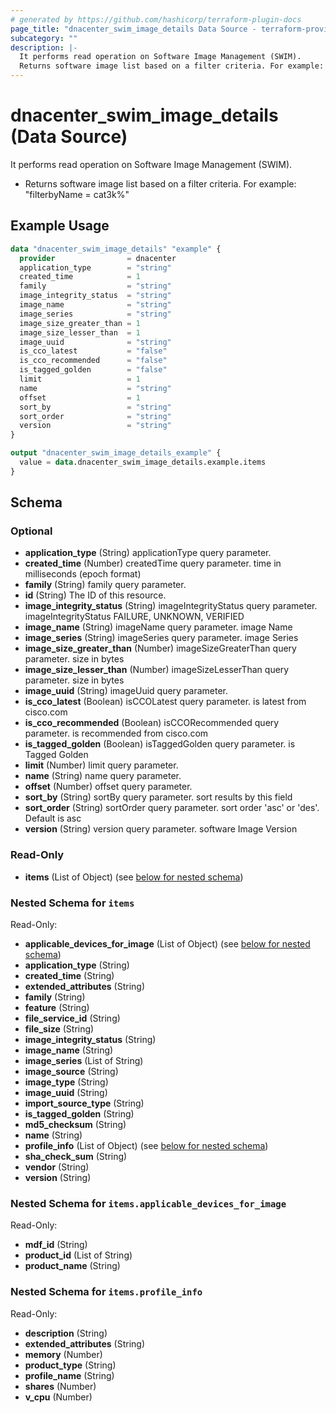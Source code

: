 ```yaml
---
# generated by https://github.com/hashicorp/terraform-plugin-docs
page_title: "dnacenter_swim_image_details Data Source - terraform-provider-dnacenter"
subcategory: ""
description: |-
  It performs read operation on Software Image Management (SWIM).
  Returns software image list based on a filter criteria. For example: "filterbyName = cat3k%"
---
```


# dnacenter_swim_image_details (Data Source)

It performs read operation on Software Image Management (SWIM).

- Returns software image list based on a filter criteria. For example: "filterbyName = cat3k%"

## Example Usage

```terraform
data "dnacenter_swim_image_details" "example" {
  provider                = dnacenter
  application_type        = "string"
  created_time            = 1
  family                  = "string"
  image_integrity_status  = "string"
  image_name              = "string"
  image_series            = "string"
  image_size_greater_than = 1
  image_size_lesser_than  = 1
  image_uuid              = "string"
  is_cco_latest           = "false"
  is_cco_recommended      = "false"
  is_tagged_golden        = "false"
  limit                   = 1
  name                    = "string"
  offset                  = 1
  sort_by                 = "string"
  sort_order              = "string"
  version                 = "string"
}

output "dnacenter_swim_image_details_example" {
  value = data.dnacenter_swim_image_details.example.items
}
```

<!-- schema generated by tfplugindocs -->
## Schema

### Optional

- **application_type** (String) applicationType query parameter.
- **created_time** (Number) createdTime query parameter. time in milliseconds (epoch format)
- **family** (String) family query parameter.
- **id** (String) The ID of this resource.
- **image_integrity_status** (String) imageIntegrityStatus query parameter. imageIntegrityStatus FAILURE, UNKNOWN, VERIFIED
- **image_name** (String) imageName query parameter. image Name
- **image_series** (String) imageSeries query parameter. image Series
- **image_size_greater_than** (Number) imageSizeGreaterThan query parameter. size in bytes
- **image_size_lesser_than** (Number) imageSizeLesserThan query parameter. size in bytes
- **image_uuid** (String) imageUuid query parameter.
- **is_cco_latest** (Boolean) isCCOLatest query parameter. is latest from cisco.com
- **is_cco_recommended** (Boolean) isCCORecommended query parameter. is recommended from cisco.com
- **is_tagged_golden** (Boolean) isTaggedGolden query parameter. is Tagged Golden
- **limit** (Number) limit query parameter.
- **name** (String) name query parameter.
- **offset** (Number) offset query parameter.
- **sort_by** (String) sortBy query parameter. sort results by this field
- **sort_order** (String) sortOrder query parameter. sort order 'asc' or 'des'. Default is asc
- **version** (String) version query parameter. software Image Version

### Read-Only

- **items** (List of Object) (see [below for nested schema](#nestedatt--items))

<a id="nestedatt--items"></a>
### Nested Schema for `items`

Read-Only:

- **applicable_devices_for_image** (List of Object) (see [below for nested schema](#nestedobjatt--items--applicable_devices_for_image))
- **application_type** (String)
- **created_time** (String)
- **extended_attributes** (String)
- **family** (String)
- **feature** (String)
- **file_service_id** (String)
- **file_size** (String)
- **image_integrity_status** (String)
- **image_name** (String)
- **image_series** (List of String)
- **image_source** (String)
- **image_type** (String)
- **image_uuid** (String)
- **import_source_type** (String)
- **is_tagged_golden** (String)
- **md5_checksum** (String)
- **name** (String)
- **profile_info** (List of Object) (see [below for nested schema](#nestedobjatt--items--profile_info))
- **sha_check_sum** (String)
- **vendor** (String)
- **version** (String)

<a id="nestedobjatt--items--applicable_devices_for_image"></a>
### Nested Schema for `items.applicable_devices_for_image`

Read-Only:

- **mdf_id** (String)
- **product_id** (List of String)
- **product_name** (String)


<a id="nestedobjatt--items--profile_info"></a>
### Nested Schema for `items.profile_info`

Read-Only:

- **description** (String)
- **extended_attributes** (String)
- **memory** (Number)
- **product_type** (String)
- **profile_name** (String)
- **shares** (Number)
- **v_cpu** (Number)



